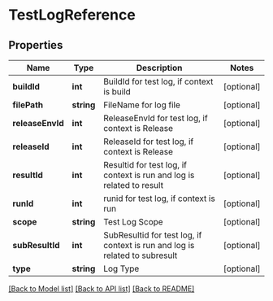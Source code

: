 # TestLogReference

## Properties
Name | Type | Description | Notes
------------ | ------------- | ------------- | -------------
**buildId** | **int** | BuildId for test log, if context is build | [optional] 
**filePath** | **string** | FileName for log file | [optional] 
**releaseEnvId** | **int** | ReleaseEnvId for test log, if context is Release | [optional] 
**releaseId** | **int** | ReleaseId for test log, if context is Release | [optional] 
**resultId** | **int** | Resultid for test log, if context is run and log is related to result | [optional] 
**runId** | **int** | runid for test log, if context is run | [optional] 
**scope** | **string** | Test Log Scope | [optional] 
**subResultId** | **int** | SubResultid for test log, if context is run and log is related to subresult | [optional] 
**type** | **string** | Log Type | [optional] 

[[Back to Model list]](../README.md#documentation-for-models) [[Back to API list]](../README.md#documentation-for-api-endpoints) [[Back to README]](../README.md)



